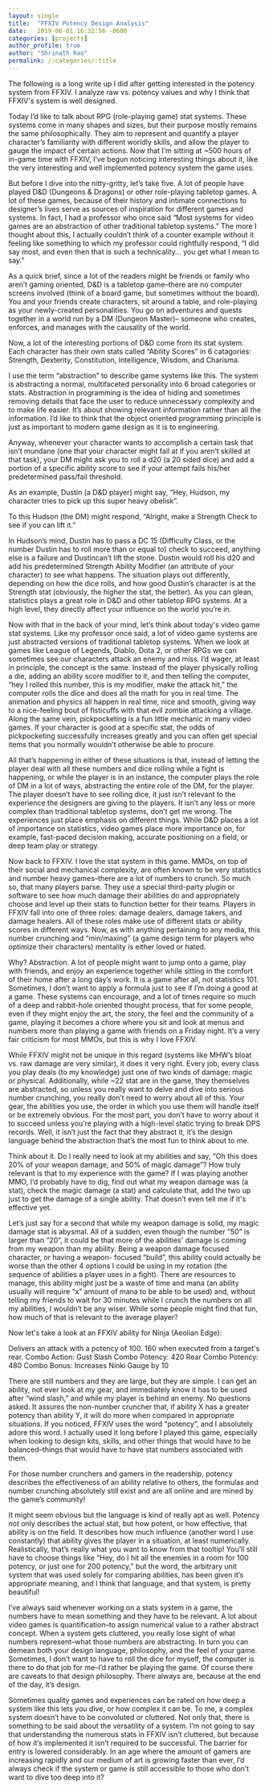 ```yaml
---
layout: single
title:  "FFXIV Potency Design Analysis"
date:   2019-06-01 16:32:56 -0600
categories: [projects] 
author_profile: true
author: "Shrinath Rao"
permalink: /:categories/:title
---
```

The following is a long write up I did after getting interested in the potency system from FFXIV. I analyze raw vs. potency values and why I think that FFXIV's system is well designed.

Today I’d like to talk about RPG (role-playing game) stat systems. These systems come in many shapes and sizes, but their purpose mostly remains the same philosophically. They aim to represent and quantify a player character’s familiarity with different worldly skills, and allow the player to gauge the impact of certain actions. Now that I’m sitting at ~500 hours of in-game time with FFXIV, I’ve begun noticing interesting things about it, like the very interesting and well implemented potency system the game uses. 

But before I dive into the nitty-gritty, let’s take five. A lot of people have played D&D (Dungeons & Dragons) or other role-playing tabletop games. A lot of these games, because of their history and intimate connections to designer’s lives serve as sources of inspiration for different games and systems. In fact, I had a professor who once said “Most systems for video games are an abstraction of other traditional tabletop systems.” The more I thought about this, I actually couldn’t think of a counter example without it feeling like something to which my professor could rightfully respond, “I did say most, and even then that is such a technicality... you get what I mean to say.”

As a quick brief, since a lot of the readers might be friends or family who aren’t gaming oriented, D&D is a tabletop game–there are no computer screens involved (think of a board game, but sometimes without the board). You and your friends create characters, sit around a table, and role-playing as your newly-created personalities. You go on adventures and quests together in a world run by a DM (Dungeon Master)– someone who creates, enforces, and manages with the causality of the world. 

Now, a lot of the interesting portions of D&D come from its stat system. Each character has their own stats called “Ability Scores” in 6 catagories: Strength, Dexterity, Constitution, Intelligence, Wisdom, and Charisma. 

I use the term “abstraction” to describe game systems like this. The system is abstracting a normal, multifaceted personality into 6 broad categories or stats. Abstraction in programming is the idea of hiding and sometimes removing details that face the user to reduce unnecessary complexity and to make life easier. It’s about showing relevant information rather than all the information. I’d like to think that the object oriented programming principle is just as important to modern game design as it is to engineering.

Anyway, whenever your character wants to accomplish a certain task that isn’t mundane (one that your character might fail at if you aren’t skilled at that task), your DM might ask you to roll a d20 (a 20 sided dice) and add a portion of a specific ability score to see if your attempt fails his/her predetermined pass/fail threshold. 

As an example, Dustin (a D&D player) might say, “Hey, Hudson, my character tries to pick up this super heavy obelisk”. 

To this Hudson (the DM) might respond, “Alright, make a Strength Check to see if you can lift it.” 

In Hudson’s mind, Dustin has to pass a DC 15 (Difficulty Class, or the number Dustin has to roll more than or equal to) check to succeed, anything else is a failure and Dustincan’t lift the stone. Dustin would roll his d20 and add his predetermined Strength Ability Modifier (an attribute of your character) to see what happens. The situation plays out differently, depending on how the dice rolls, and how good Dustin’s character is at the Strength stat (obviously, the higher the stat, the better). As you can glean, statistics plays a great role in D&D and other tabletop RPG systems. At a high level, they directly affect your influence on the world you’re in. 

Now with that in the back of your mind, let’s think about today's video game stat systems. Like my professor once said, a lot of video game systems are just abstracted versions of traditional tabletop systems. When we look at games like League of Legends, Diablo, Dota 2, or other RPGs we can sometimes see our characters attack an enemy and miss. I’d wager, at least in principle, the concept is the same. Instead of the player physically rolling a die, adding an ability score modifier to it, and then telling the computer, “hey I rolled this number, this is my modifier, make the attack hit,” the computer rolls the dice and does all the math for you in real time. The animation and physics all happen in real time, nice and smooth, giving way to a nice-feeling bout of fisticuffs with that evil zombie attacking a village. Along the same vein, pickpocketing is a fun little mechanic in many video games. If your character is good at a specific stat, the odds of pickpocketing successfully increases greatly and you can often get special items that you normally wouldn’t otherwise be able to procure. 

All that’s happening in either of these situations is that, instead of letting the player deal with all these numbers and dice rolling while a fight is happening, or while the player is in an instance, the computer plays the role of DM in a lot of ways, abstracting the entire role of the DM, for the player. The player doesn’t have to see rolling dice, it just isn’t relevant to the experience the designers are giving to the players. It isn’t any less or more complex than traditional tabletop systems, don’t get me wrong. The experiences just place emphasis on different things. While D&D places a lot of importance on statistics, video games place more importance on, for example, fast-paced decision making, accurate positioning on a field, or deep team play or strategy.

Now back to FFXIV. I love the stat system in this game. MMOs, on top of their social and mechanical complexity, are often known to be very statistics and number heavy games–there are a lot of numbers to crunch. So much so, that many players parse. They use a special third-party plugin or software to see how much damage their abilities do and appropriately choose and level up their stats to function better for their teams. Players in FFXIV fall into one of three roles: damage dealers, damage takers, and damage healers. All of these roles make use of different stats or ability scores in different ways. Now, as with anything pertaining to any media, this number crunching and “min/maxing” (a game design term for players who optimize their characters) mentality is either loved or hated.

Why? Abstraction. A lot of people might want to jump onto a game, play with friends, and enjoy an experience together while sitting in the comfort of their home after a long day’s work. It is a game after all, not statistics 101. Sometimes, I don’t want to apply a formula just to see if I’m doing a good at a game. These systems can encourage, and a lot of times require so much of a deep and rabbit-hole oriented thought process, that for some people, even if they might enjoy the art, the story, the feel and the community of a game, playing it becomes a chore where you sit and look at menus and numbers more than playing a game with friends on a Friday night. It’s a very fair criticism for most MMOs, but this is why I love FFXIV. 

While FFXIV might not be unique in this regard (systems like MHW’s bloat vs. raw damage are very similar), it does it very right. Every job, every class you play deals (to my knowledge) just one of two kinds of damage: magic or physical. Additionally, while ~22 stat are in the game, they themselves are abstracted, so unless you really want to delve and dive into serious number crunching, you really don’t need to worry about all of this. Your gear, the abilities you use, the order in which you use them will handle itself or be extremely obvious. For the most part, you don’t have to worry about it to succeed unless you’re playing with a high-level static trying to break DPS records. Well, it isn’t just the fact that they abstract it, it’s the design language behind the abstraction that’s the most fun to think about to me. 

Think about it. Do I really need to look at my abilities and say, “Oh this does 20% of your weapon damage, and 50% of magic damage”? How truly relevant is that to my experience with the game? If I was playing another MMO, I’d probably have to dig, find out what my weapon damage was (a stat), check the magic damage (a stat) and calculate that, add the two up just to get the damage of a single ability. That doesn’t even tell me if it's effective yet. 

Let’s just say for a second that while my weapon damage is solid, my magic damage stat is abysmal. All of a sudden, even though the number “50” is larger than “20”, it could be that more of the abilities' damage is coming from my weapon than my ability. Being a weapon damage focused character, or having a weapon- focused “build”, this ability could actually be worse than the other 4 options I could be using in my rotation (the sequence of abilities a player uses in a fight). There are resources to manage, this ability might just be a waste of time and mana (an ability usually will require “x” amount of mana to be able to be used) and, without telling my friends to wait for 30 minutes while I crunch the numbers on all my abilities, I wouldn’t be any wiser. While some people might find that fun, how much of that is relevant to the average player? 

Now let's take a look at an FFXIV  ability for Ninja (Aeolian Edge):

Delivers an attack with a potency of 100.
160 when executed from a target's rear.
Combo Action: Gust Slash
Combo Potency: 420
Rear Combo Potency: 480
Combo Bonus: Increases Ninki Gauge by 10

There are still numbers and they are large, but they are simple. I can get an ability, not ever look at my gear, and immediately know it has to be used after “wind slash,” and while my player is behind an enemy. No questions asked. It assures the non-number cruncher that, if ability X has a greater potency than ability Y, it will do more when compared in appropriate situations. If you noticed, FFXIV uses the word “potency”, and I absolutely adore this word. I actually used it long before I played this game, especially when looking to design kits, skills, and other things that would have to be balanced–things that would have to have stat numbers associated with them. 

For those number crunchers and gamers in the readership, potency describes the effectiveness of an ability relative to others, the formulas and number crunching absolutely still exist and are all online and are mined by the game’s community!

It might seem obvious but the language is kind of really apt as well. Potency not only describes the actual stat, but how potent, or how effective, that ability is on the field. It describes how much influence (another word I use constantly) that ability gives the player in a situation, at least numerically. Realistically, that’s really what you want to know from that tooltip! You’ll still have to choose things like “Hey, do I hit all the enemies in a room for 100 potency, or just one for 200 potency,” but the word, the arbitrary unit system that was used solely for comparing abilities, has been given it’s appropriate meaning, and I think that language, and that system, is pretty beautiful! 

I’ve always said whenever working on a stats system in a game, the numbers have to mean something and they have to be relevant. A lot about video games is quantification–to assign numerical value to a rather abstract concept. When a system gets cluttered, you really lose sight of what numbers represent–what those numbers are abstracting. In turn you can demean both your design language, philosophy, and the feel of your game. Sometimes, I don’t want to have to roll the dice for myself, the computer is there to do that job for me–I’d rather be playing the game. Of course there are caveats to that design philosophy. There always are, because at the end of the day, it’s design. 

Sometimes quality games and experiences can be rated on how deep a system like this lets you dive, or how complex it can be. To me, a complex system doesn’t have to be convoluted or cluttered. Not only that, there is something to be said about the versatility of a system. I’m not going to say that understanding the numerous stats in FFXIV isn’t cluttered, but because of how it’s implemented it isn’t required to be successful. The barrier for entry is lowered considerably. In an age where the amount of gamers are increasing rapidly and our medium of art is growing faster than ever, I’d always check if the system or game is still accessible to those who don’t want to dive too deep into it?





